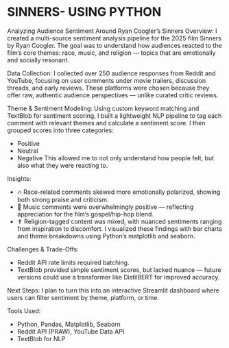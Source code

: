 # SINNERS- USING PYTHON
Analyzing Audience Sentiment Around Ryan Coogler’s Sinners
Overview: I created a multi-source sentiment analysis pipeline for the 2025 film Sinners by Ryan Coogler. The goal was to understand how audiences reacted to the film’s core themes: race, music, and religion — topics that are emotionally and socially resonant.

Data Collection: I collected over 250 audience responses from Reddit and YouTube, focusing on user comments under movie trailers, discussion threads, and early reviews. These platforms were chosen because they offer raw, authentic audience perspectives — unlike curated critic reviews.

Theme & Sentiment Modeling: Using custom keyword matching and TextBlob for sentiment scoring, I built a lightweight NLP pipeline to tag each comment with relevant themes and calculate a sentiment score. I then grouped scores into three categories:
* Positive
* Neutral
* Negative
This allowed me to not only understand how people felt, but also what they were reacting to.

Insights:
* 🔥 Race-related comments skewed more emotionally polarized, showing both strong praise and criticism.
* 🎵 Music comments were overwhelmingly positive — reflecting appreciation for the film’s gospel/hip-hop blend.
* ✝️ Religion-tagged content was mixed, with nuanced sentiments ranging from inspiration to discomfort.
I visualized these findings with bar charts and theme breakdowns using Python’s matplotlib and seaborn.

Challenges & Trade-Offs:
* Reddit API rate limits required batching.
* TextBlob provided simple sentiment scores, but lacked nuance — future versions could use a transformer like DistilBERT for improved accuracy.

Next Steps: I plan to turn this into an interactive Streamlit dashboard where users can filter sentiment by theme, platform, or time.

Tools Used:
* Python, Pandas, Matplotlib, Seaborn
* Reddit API (PRAW), YouTube Data API
* TextBlob for NLP
